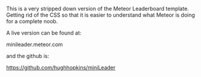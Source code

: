 This is a very stripped down version of the Meteor Leaderboard template. Getting rid of the CSS so that it is easier to understand what Meteor is doing for a complete noob.

A live version can be found at:

minileader.meteor.com 

and the github is:

https://github.com/hughhopkins/miniLeader